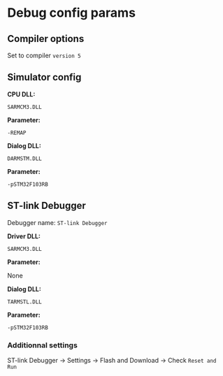 # Debug config params

## Compiler options

Set to compiler ```version 5```

## Simulator config

**CPU DLL:**

```text
SARMCM3.DLL
```

**Parameter:**

```text
-REMAP
```

**Dialog DLL:**

```text
DARMSTM.DLL
```

**Parameter:**

```text
-pSTM32F103RB
```

## ST-link Debugger

Debugger name: ```ST-link Debugger```

**Driver DLL:**

```text
SARMCM3.DLL
```

**Parameter:**

None

**Dialog DLL:**

```text
TARMSTL.DLL
```

**Parameter:**

```text
-pSTM32F103RB
```

### Additionnal settings

ST-link Debugger -> Settings -> Flash and Download -> Check ```Reset and Run```
